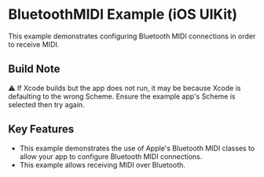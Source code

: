 # BluetoothMIDI Example (iOS UIKit)

This example demonstrates configuring Bluetooth MIDI connections in order to receive MIDI.

## Build Note

⚠️ If Xcode builds but the app does not run, it may be because Xcode is defaulting to the wrong Scheme. Ensure the example app's Scheme is selected then try again.

## Key Features

- This example demonstrates the use of Apple's Bluetooth MIDI classes to allow your app to configure Bluetooth MIDI connections.
- This example allows receiving MIDI over Bluetooth.
